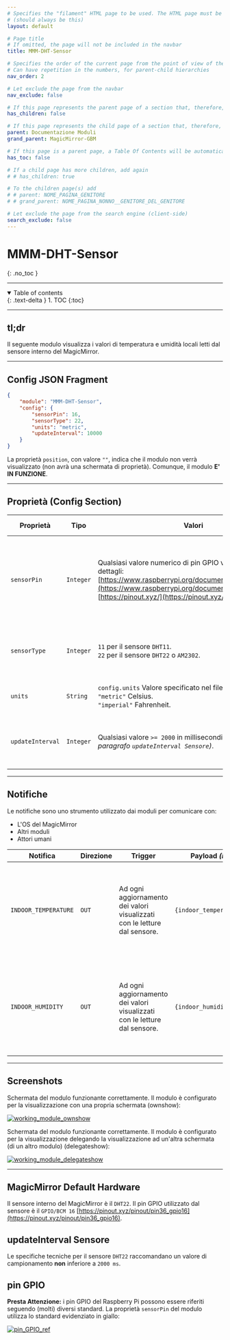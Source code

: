 ```yaml
---
# Specifies the "filament" HTML page to be used. The HTML page must be located in the "_layouts" folder.
# (should always be this)
layout: default

# Page title
# If omitted, the page will not be included in the navbar
title: MMM-DHT-Sensor

# Specifies the order of the current page from the point of view of the navbar
# Can have repetition in the numbers, for parent-child hierarchies
nav_order: 2

# Let exclude the page from the navbar
nav_exclude: false

# If this page represents the parent page of a section that, therefore, has children, specify it in the following way
has_children: false

# If this page represents the child page of a section that, therefore, has ONE parent page, specify it in the following way
parent: Documentazione Moduli
grand_parent: MagicMirror-GBM

# If this page is a parent page, a Table Of Contents will be automatically generated containing all related child pages. Use the option below to disable this functionality.
has_toc: false

# If a child page has more children, add again
# # has_children: true

# To the children page(s) add
# # parent: NOME_PAGINA_GENITORE
# # grand_parent: NOME_PAGINA_NONNO__GENITORE_DEL_GENITORE

# Let exclude the page from the search engine (client-side)
search_exclude: false
---
```


# MMM-DHT-Sensor
{: .no_toc }

---

<!-- Table of contents -->
<details open markdown="block">
  <summary>
    Table of contents
  </summary>
  {: .text-delta }
1. TOC
{:toc}
</details>

---

## tl;dr

Il seguente modulo visualizza i valori di temperatura
e umidità locali letti dal sensore interno del MagicMirror.

---

## Config JSON Fragment

```json
{
    "module": "MMM-DHT-Sensor",
    "config": {
        "sensorPin": 16,
        "sensorType": 22,
        "units": "metric",
        "updateInterval": 10000
    }
}
```

La proprietà `position`, con valore `""`, indica che il modulo non verrà visualizzato (non avrà
una schermata di proprietà). Comunque, il modulo __E' IN FUNZIONE__.

---

## Proprietà (Config Section)

| Proprietà        | Tipo      | Valori                                                                                                                                                                                                                          | Valore Default   | Inderogabilità | Descrizione                                                                                                           |
| ---------------- | --------- | ------------------------------------------------------------------------------------------------------------------------------------------------------------------------------------------------------------------------------- | ---------------- | -------------- | --------------------------------------------------------------------------------------------------------------------- |
| `sensorPin`      | `Integer` | Qualsiasi valore numerico di pin GPIO valido. Qui maggiori dettagli: [https://www.raspberrypi.org/documentation/usage/gpio/](https://www.raspberrypi.org/documentation/usage/gpio/), [https://pinout.xyz/](https://pinout.xyz/) | `---`            | `REQUIRED`     | Pin GPIO al quale il sensore interno del MagicMirror è connesso. __E' sconsigliata la modifica di questa proprietà.__ |
| `sensorType`     | `Integer` | `11` per il sensore `DHT11`. <br> `22` per il sensore `DHT22` o `AM2302`.                                                                                                                                                       | `---`            | `REQUIRED`     | Tipologia di sensore. __E' sconsigliata la modifica di questa proprietà.__                                            |
| `units`          | `String`  | `config.units` Valore specificato nel file _config.js_. <br> `"metric"` Celsius. <br> `"imperial"` Fahrenheit.                                                                                                                  | `config.units`   | `OPTIONAL`     | Unità per la visualizzazione della temperatura.                                                                       |
| `updateInterval` | `Integer` | Qualsiasi valore `>= 2000` in millisecondi _(vedi anche paragrafo `updateInterval Sensore`)_.                                                                                                                                   | `3.6e+6` (1 ora) | `OPTIONAL`     | Tempo di aggiornamento dei valori visualizzati con le letture dal sensore.                                            |

---

## Notifiche

Le notifiche sono uno strumento utilizzato dai moduli per comunicare con:

- L'OS del MagicMirror
- Altri moduli
- Attori umani

| Notifica             | Direzione | Trigger                                                                   | Payload _(inline js)_        | Descrizione                                                                                                                            |
| -------------------- | --------- | ------------------------------------------------------------------------- | ---------------------------- | -------------------------------------------------------------------------------------------------------------------------------------- |
| `INDOOR_TEMPERATURE` | `OUT`     | Ad ogni aggiornamento dei valori visualizzati con le letture dal sensore. | `{indoor_temperature_value}` | Fornisce ai moduli che accettano in `IN` questa notifica il valore della temperatura locale letta dal sensore interno del MagicMirror. |
| `INDOOR_HUMIDITY`    | `OUT`     | Ad ogni aggiornamento dei valori visualizzati con le letture dal sensore. | `{indoor_humidity_value}`    | Fornisce ai moduli che accettano in `IN` questa notifica il valore della umidità locale letta dal sensore interno del MagicMirror.     |

---

## Screenshots

Schermata del modulo funzionante correttamente. Il modulo è configurato per la visualizzazione
con una propria schermata (ownshow):

[![working_module_ownshow](../../../assets/MMM-DHT-Sensor/working_module_ownshow.png)](../../../assets/MMM-DHT-Sensor/working_module_ownshow.png)

Schermata del modulo funzionante correttamente. Il modulo è configurato per la visualizzazione
delegando la visualizzazione ad un'altra schermata (di un altro modulo) (delegateshow):

[![working_module_delegateshow](../../../assets/MMM-DHT-Sensor/working_module_delegateshow.jpg)](../../../assets/MMM-DHT-Sensor/working_module_delegateshow.jpg)

---

## MagicMirror Default Hardware

Il sensore interno del MagicMirror è il `DHT22`.
Il pin GPIO utilizzato dal sensore è il `GPIO/BCM 16` [https://pinout.xyz/pinout/pin36_gpio16](https://pinout.xyz/pinout/pin36_gpio16).

## updateInterval Sensore

Le specifiche tecniche per il sensore `DHT22` raccomandano un valore
di campionamento __non__ inferiore a `2000 ms`.

## pin GPIO

__Presta Attenzione:__ i pin GPIO del Raspberry Pi possono essere riferiti
seguendo (molti) diversi standard. La proprietà `sensorPin` del modulo utilizza
lo standard evidenziato in giallo:

[![pin_GPIO_ref](../../../assets/MMM-DHT-Sensor/pin_GPIO_ref.PNG)](../../../assets/MMM-DHT-Sensor/pin_GPIO_ref.PNG)
